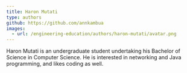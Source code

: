 ```yaml
---
title: Haron Mutati
type: authors
github: https://github.com/annkambua
images:
  - url: /engineering-education/authors/haron-mutati/avatar.png
---
```

Haron Mutati is an undergraduate student undertaking his Bachelor of Science in Computer Science. He is interested in networking and Java programming, and likes coding as well.
